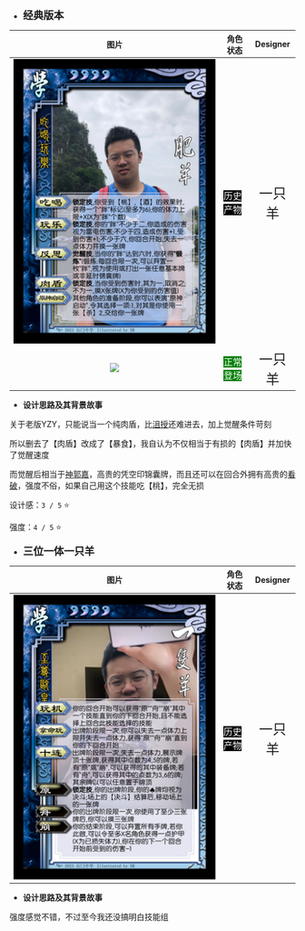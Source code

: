 * **<font size="4">经典版本</font>**

|          图片          | 角色状态                                                                 |         Designer          |
|:--------------------:|----------------------------------------------------------------------|:-------------------------:|
| ![](pic/34/yzy1.png) | <font style="background: black" color = white size = "3">历史产物</font> | <font size="5">一只羊</font> |
| ![](pic/34/x34.png)  | <font style="background: green" color = white size = "3">正常登场</font> | <font size="5">一只羊</font> |

* **设计思路及其背景故事**

关于老版YZY，只能说当一个纯肉盾，比[沮授](https://wiki.biligame.com/msgs/%E6%B2%AE%E6%8E%88)还难进去，加上觉醒条件苛刻

所以删去了【肉盾】改成了【暴食】，我自认为不仅相当于有损的【肉盾】并加快了觉醒速度

而觉醒后相当于[神郭嘉](https://wiki.biligame.com/msgs/%E7%A5%9E%E9%83%AD%E5%98%89)，高贵的凭空印锦囊牌，而且还可以在回合外拥有高贵的[看破](https://wiki.biligame.com/msgs/%E5%8D%A7%E9%BE%99%E8%AF%B8%E8%91%9B)，强度不俗，如果自己用这个技能吃【桃】，完全无损

设计感：``3 / 5`` ⭐

强度：``4 / 5`` ⭐

* **<font size="4">三位一体一只羊</font>**

|          图片          | 角色状态                                                                 |         Designer          |
|:--------------------:|----------------------------------------------------------------------|:-------------------------:|
| ![](pic/34/yzy2.png) | <font style="background: black" color = white size = "3">历史产物</font> | <font size="5">一只羊</font> |

* **设计思路及其背景故事**

强度感觉不错，不过至今我还没搞明白技能组